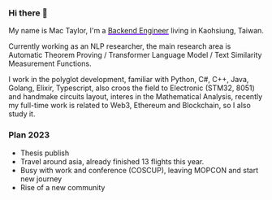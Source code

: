 ### Hi there 🖖

My name is Mac Taylor, I'm a <span style="text-decoration: underline;text-decoration-color: #7626f7;text-decoration-thickness: 15%;">Backend Engineer</span> living in Kaohsiung, Taiwan.

Currently working as an NLP researcher, the main research area is Automatic Theorem Proving / Transformer Language Model / Text Similarity Measurement Functions.

I work in the polyglot development, familiar with Python, C#, C++, Java, Golang, Elixir, Typescript, also croos the field to Electronic (STM32, 8051) and handmake circuits layout, interes in the Mathematical Analysis, recently my full-time work is related to Web3, Ethereum and Blockchain, so I also study it.

### Plan 2023

 - Thesis publish
 - Travel around asia, already finished 13 flights this year.
 - Busy with work and conference (COSCUP), leaving MOPCON and start new journey
 - Rise of a new community
